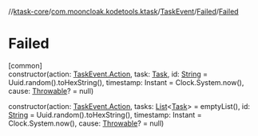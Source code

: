 //[ktask-core](../../../../index.md)/[com.mooncloak.kodetools.ktask](../../index.md)/[TaskEvent](../index.md)/[Failed](index.md)/[Failed](-failed.md)

# Failed

[common]\
constructor(action: [TaskEvent.Action](../-action/index.md), task: [Task](../../-task/index.md), id: [String](https://kotlinlang.org/api/core/kotlin-stdlib/kotlin/-string/index.html) = Uuid.random().toHexString(), timestamp: Instant = Clock.System.now(), cause: [Throwable](https://kotlinlang.org/api/core/kotlin-stdlib/kotlin/-throwable/index.html)? = null)

constructor(action: [TaskEvent.Action](../-action/index.md), tasks: [List](https://kotlinlang.org/api/core/kotlin-stdlib/kotlin.collections/-list/index.html)&lt;[Task](../../-task/index.md)&gt; = emptyList(), id: [String](https://kotlinlang.org/api/core/kotlin-stdlib/kotlin/-string/index.html) = Uuid.random().toHexString(), timestamp: Instant = Clock.System.now(), cause: [Throwable](https://kotlinlang.org/api/core/kotlin-stdlib/kotlin/-throwable/index.html)? = null)

